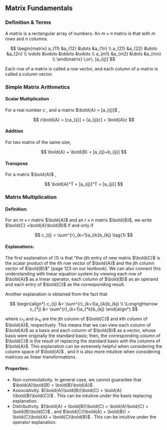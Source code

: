 ## Matrix Fundamentals

### Definition & Terms

A matrix is a rectangular array of numbers. An $m\times n$ matrix is that with $m$ rows and $n$ columns.

$$
\begin{matrix}
a_{11} &a_{12} &\dots &a_{1n} \\
a_{21} &a_{22} &\dots &a_{2n} \\
\vdots &\vdots &\ddots &\vdots \\
a_{m1} &a_{m2} &\dots &a_{mn} \\
\end{matrix}
\;or\; [a_{ij}]
$$

Each row of a matrix is called a row vector, and each column of a matrix is called a column vector.

### Simple Matrix Arithmetics

#### Scalar Multiplication

For a real number $c$ , and a matrix $\bold{A} = [a_{ij}]$ ,

$$
c\bold{A} = [ca_{ij}] = [a_{ij}c] = \bold{A}c
$$

#### Addition

For two matrix of the same size,

$$
\bold{A} + \bold{B} = [a_{ij}+b_{ij}]
$$

#### Transpose

For a matrix $\bold{A}$ ,

$$
\bold{A}^T = [a_{ij}]^T = [a_{ji}]
$$

### Matrix Multiplication

#### Definition:

For an  $m \times r$ matrix $\bold{A}$ and an $r \times n$ matrix $\bold{B}$, we write $\bold{C} =\bold{A}\bold{B}$ if and only if

$$
c_{ij} = \sum^{r}_{k=1}a_{ik}b_{kj} \tag{1}
$$

#### Explanations:

The first explanation of $(1)$ is that "the $ij$th entry of new matrix $\bold{C}$ is the scalar product of the $i$th row vector of $\bold{A}$ and the $j$th column vector of  $\bold{B}$" (page 123 on our textbook). We can also connect this understanding with linear equation system by viewing each row of $\bold{A}$ as a linear operator, each column of $\bold{B}$ as an operand and each entry of $\bold{C}$ as the corresponding result.

Another explanation is obtained from the fact that

$$
\begin{align*}
c_{ij} &= \sum^{r}_{k=1}a_{ik}b_{kj} \\
\Longrightarrow c_{*j} &= \sum^{r}_{k=1}a_{*k}b_{kj}
\end{align*}
$$

where $c_{*j}$ and $a_{*k}$ are the $j$th column of $\bold{C}$ and $k$th column of $\bold{A}$, respectively. This means that we can view each column of $\bold{A}$ as a basis and each column of $\bold{B}$ as a vector, whose basis were originally the standard basis; then, the corresponding column of $\bold{C}$ is the result of replacing the standard basis with the columns of $\bold{A}$. This explanation can be extremely helpful when considering the column space of $\bold{A}$ , and it is also more intuitive when considering matrices as linear transformations.

#### Properties:

- Non-commutativity. In general case, we cannot guarantee that $\bold{A}\bold{B} = \bold{B}\bold{A}$ .
- Associativity. $(\bold{A}\bold{B})\bold{C} = \bold{A}(\bold{B}\bold{C})$ . This can be intuitive under the basis replacing explanation.
- Distributivity. $(\bold{A} + \bold{B})\bold{C} = \bold{A}\bold{C} + \bold{B}\bold{C}$ , and $\bold{C}(\bold{A} + \bold{B}) = \bold{C}\bold{A} + \bold{C}\bold{B}$ . This can be intuitive under the operator explanation.
